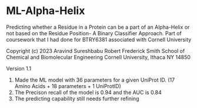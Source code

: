 # ML-Alpha-Helix
Predicting whether a Residue in a Protein can be a part of an Alpha-Helix or not based on the Residue Position- A Binary Classifier Approach. 
Part of coursework that I had done for BTRY6381 associated with Cornell University 

Copyright (c) 2023 Aravind Sureshbabu
Robert Frederick Smith School of Chemical and Biomolecular Engineering
Cornell University, Ithaca NY 14850

Version 1.1

1) Made the ML model with 36 parameters for a given UniProt ID. (17 Amino Acids + 18 parameters + 1 UniProtID) 
2) The Precison recall of the model is 0.94 and the AUC is 0.84 
3) The predicting capability still needs further refining 
